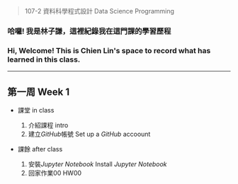 > 107-2 資料科學程式設計 Data Science Programming

### 哈囉! 我是林子謙，這裡紀錄我在這門課的學習歷程  
### Hi, Welcome! This is Chien Lin's space to record what has learned in this class.
___

## 第一周 Week 1
 - 課堂 in class
   1. 介紹課程 intro
   2. 建立*GitHub*帳號 Set up a *GitHub* accoount

 - 課餘 after class
   1. 安裝*Jupyter Notebook* Install *Jupyter Notebook*
   2. 回家作業00 HW00

